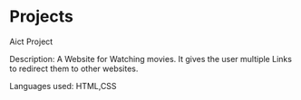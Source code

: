 # Projects
Aict Project

Description:
A Website for Watching movies.
It gives the user multiple Links to redirect them to other websites.

Languages used:
HTML,CSS
